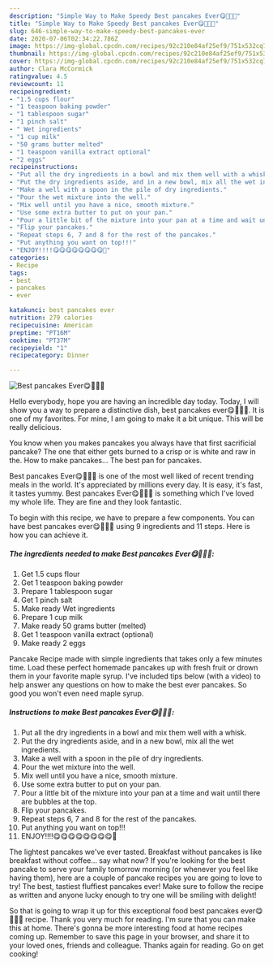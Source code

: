 ```yaml
---
description: "Simple Way to Make Speedy Best pancakes Ever😋🥞🥞🥞"
title: "Simple Way to Make Speedy Best pancakes Ever😋🥞🥞🥞"
slug: 646-simple-way-to-make-speedy-best-pancakes-ever
date: 2020-07-06T02:34:22.786Z
image: https://img-global.cpcdn.com/recipes/92c210e84af25ef9/751x532cq70/best-pancakes-ever😋🥞🥞🥞-recipe-main-photo.jpg
thumbnail: https://img-global.cpcdn.com/recipes/92c210e84af25ef9/751x532cq70/best-pancakes-ever😋🥞🥞🥞-recipe-main-photo.jpg
cover: https://img-global.cpcdn.com/recipes/92c210e84af25ef9/751x532cq70/best-pancakes-ever😋🥞🥞🥞-recipe-main-photo.jpg
author: Clara McCormick
ratingvalue: 4.5
reviewcount: 11
recipeingredient:
- "1.5 cups flour"
- "1 teaspoon baking powder"
- "1 tablespoon sugar"
- "1 pinch salt"
- " Wet ingredients"
- "1 cup milk"
- "50 grams butter melted"
- "1 teaspoon vanilla extract optional"
- "2 eggs"
recipeinstructions:
- "Put all the dry ingredients in a bowl and mix them well with a whisk."
- "Put the dry ingredients aside, and in a new bowl, mix all the wet ingredients."
- "Make a well with a spoon in the pile of dry ingredients."
- "Pour the wet mixture into the well."
- "Mix well until you have a nice, smooth mixture."
- "Use some extra butter to put on your pan."
- "Pour a little bit of the mixture into your pan at a time and wait until there are bubbles at the top."
- "Flip your pancakes."
- "Repeat steps 6, 7 and 8 for the rest of the pancakes."
- "Put anything you want on top!!!"
- "ENJOY!!!!😋😋😋😋😋😋😋😋🥞"
categories:
- Recipe
tags:
- best
- pancakes
- ever

katakunci: best pancakes ever 
nutrition: 279 calories
recipecuisine: American
preptime: "PT16M"
cooktime: "PT37M"
recipeyield: "1"
recipecategory: Dinner

---
```



![Best pancakes Ever😋🥞🥞🥞](https://img-global.cpcdn.com/recipes/92c210e84af25ef9/751x532cq70/best-pancakes-ever😋🥞🥞🥞-recipe-main-photo.jpg)

Hello everybody, hope you are having an incredible day today. Today, I will show you a way to prepare a distinctive dish, best pancakes ever😋🥞🥞🥞. It is one of my favorites. For mine, I am going to make it a bit unique. This will be really delicious.

You know when you makes pancakes you always have that first sacrificial pancake? The one that either gets burned to a crisp or is white and raw in the. How to make pancakes… The best pan for pancakes.

Best pancakes Ever😋🥞🥞🥞 is one of the most well liked of recent trending meals in the world. It's appreciated by millions every day. It is easy, it's fast, it tastes yummy. Best pancakes Ever😋🥞🥞🥞 is something which I've loved my whole life. They are fine and they look fantastic.


To begin with this recipe, we have to prepare a few components. You can have best pancakes ever😋🥞🥞🥞 using 9 ingredients and 11 steps. Here is how you can achieve it.

<!--inarticleads1-->

##### The ingredients needed to make Best pancakes Ever😋🥞🥞🥞:

1. Get 1.5 cups flour
1. Get 1 teaspoon baking powder
1. Prepare 1 tablespoon sugar
1. Get 1 pinch salt
1. Make ready  Wet ingredients
1. Prepare 1 cup milk
1. Make ready 50 grams butter (melted)
1. Get 1 teaspoon vanilla extract (optional)
1. Make ready 2 eggs


Pancake Recipe made with simple ingredients that takes only a few minutes time. Load these perfect homemade pancakes up with fresh fruit or drown them in your favorite maple syrup. I&#39;ve included tips below (with a video) to help answer any questions on how to make the best ever pancakes. So good you won&#39;t even need maple syrup. 

<!--inarticleads2-->

##### Instructions to make Best pancakes Ever😋🥞🥞🥞:

1. Put all the dry ingredients in a bowl and mix them well with a whisk.
1. Put the dry ingredients aside, and in a new bowl, mix all the wet ingredients.
1. Make a well with a spoon in the pile of dry ingredients.
1. Pour the wet mixture into the well.
1. Mix well until you have a nice, smooth mixture.
1. Use some extra butter to put on your pan.
1. Pour a little bit of the mixture into your pan at a time and wait until there are bubbles at the top.
1. Flip your pancakes.
1. Repeat steps 6, 7 and 8 for the rest of the pancakes.
1. Put anything you want on top!!!
1. ENJOY!!!!😋😋😋😋😋😋😋😋🥞


The lightest pancakes we&#39;ve ever tasted. Breakfast without pancakes is like breakfast without coffee… say what now? If you&#39;re looking for the best pancake to serve your family tomorrow morning (or whenever you feel like having them), here are a couple of pancake recipes you are going to love to try! The best, tastiest fluffiest pancakes ever! Make sure to follow the recipe as written and anyone lucky enough to try one will be smiling with delight! 

So that is going to wrap it up for this exceptional food best pancakes ever😋🥞🥞🥞 recipe. Thank you very much for reading. I'm sure that you can make this at home. There's gonna be more interesting food at home recipes coming up. Remember to save this page in your browser, and share it to your loved ones, friends and colleague. Thanks again for reading. Go on get cooking!
